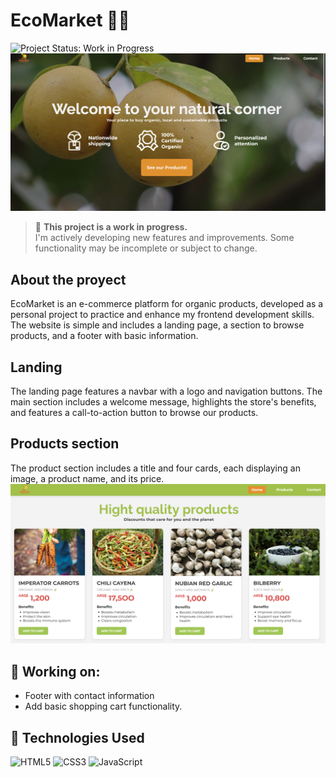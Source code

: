 # EcoMarket 🌿🍋
![Project Status: Work in Progress](https://img.shields.io/badge/status-work%20in%20progress-yellow)
![landing page](landing.png)

> 🚧 **This project is a work in progress.**  
> I'm actively developing new features and improvements. Some functionality may be incomplete or subject to change.

## About the proyect
EcoMarket is an e-commerce platform for organic products, developed as a personal project to practice and enhance my frontend development skills.
The website is simple and includes a landing page, a section to browse products, and a footer with basic information.

## Landing
The landing page features a navbar with a logo and navigation buttons. The main section includes a welcome message, highlights the store's benefits, and features a call-to-action button to browse our products.

## Products section
The product section includes a title and four cards, each displaying an image, a product name, and its price.
![products section](products.png)

## 🚧 Working on:
- Footer with contact information
- Add basic shopping cart functionality.

## 🚀 Technologies Used

![HTML5](https://img.shields.io/badge/HTML5-E34F26?style=for-the-badge&logo=html5&logoColor=white)
![CSS3](https://img.shields.io/badge/CSS3-1572B6?style=for-the-badge&logo=css3&logoColor=white)
![JavaScript](https://img.shields.io/badge/JavaScript-F7DF1E?style=for-the-badge&logo=javascript&logoColor=black)
